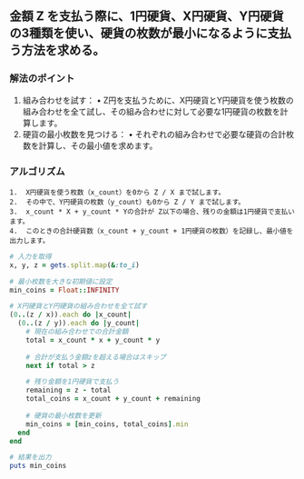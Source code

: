 ## 金額 Z を支払う際に、1円硬貨、X円硬貨、Y円硬貨の3種類を使い、硬貨の枚数が最小になるように支払う方法を求める。

### 解法のポイント

1.	組み合わせを試す：
•	Z円を支払うために、X円硬貨とY円硬貨を使う枚数の組み合わせを全て試し、その組み合わせに対して必要な1円硬貨の枚数を計算します。
2.	硬貨の最小枚数を見つける：
•	それぞれの組み合わせで必要な硬貨の合計枚数を計算し、その最小値を求めます。

### アルゴリズム

	1.	X円硬貨を使う枚数（x_count）を0から Z / X まで試します。
	2.	その中で、Y円硬貨の枚数（y_count）も0から Z / Y まで試します。
	3.	x_count * X + y_count * Yの合計が Z以下の場合、残りの金額は1円硬貨で支払います。
	4.	このときの合計硬貨数（x_count + y_count + 1円硬貨の枚数）を記録し、最小値を出力します。

```ruby
# 入力を取得
x, y, z = gets.split.map(&:to_i)

# 最小枚数を大きな初期値に設定
min_coins = Float::INFINITY

# X円硬貨とY円硬貨の組み合わせを全て試す
(0..(z / x)).each do |x_count|
  (0..(z / y)).each do |y_count|
    # 現在の組み合わせでの合計金額
    total = x_count * x + y_count * y
    
    # 合計が支払う金額zを超える場合はスキップ
    next if total > z

    # 残り金額を1円硬貨で支払う
    remaining = z - total
    total_coins = x_count + y_count + remaining
    
    # 硬貨の最小枚数を更新
    min_coins = [min_coins, total_coins].min
  end
end

# 結果を出力
puts min_coins
```  
